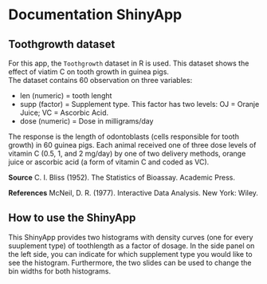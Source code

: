 # Documentation ShinyApp

## Toothgrowth dataset

For this app, the `Toothgrowth` dataset in R is used. This dataset shows the effect of viatim C on tooth growth in guinea pigs.  
The dataset contains 60 observation on three variables:
- len (numeric) = tooth lenght
- supp (factor) = Supplement type. This factor has two levels: OJ = Oranje Juice; VC = Ascorbic Acid.
- dose (numeric) = Dose in milligrams/day

The response is the length of odontoblasts (cells responsible for tooth growth) in 60 guinea pigs. 
Each animal received one of three dose levels of vitamin C (0.5, 1, and 2 mg/day) by one of two delivery methods, 
orange juice or ascorbic acid (a form of vitamin C and coded as VC).

**Source**
C. I. Bliss (1952). The Statistics of Bioassay. Academic Press.

**References**
McNeil, D. R. (1977). Interactive Data Analysis. New York: Wiley.

## How to use the ShinyApp
This ShinyApp provides two histograms with density curves (one for every suuplement type) of toothlength as a factor of dosage.
In the side panel on the left side, you can indicate for which supplement type you would like to see the histogram. Furthermore, the two slides can be used to change the bin widths for both histograms.
